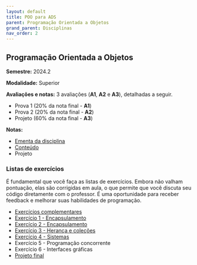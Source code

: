 ```yaml
---
layout: default
title: POO para ADS
parent: Programação Orientada a Objetos
grand_parent: Disciplinas
nav_order: 2
---
```


## Programação Orientada a Objetos

**Semestre:** 2024.2

**Modalidade:** Superior

**Avaliações e notas:** 3 avaliações (**A1**, **A2** e **A3**), detalhadas a seguir.

- Prova 1 (20% da nota final - **A1**)
- Prova 2 (20% da nota final - **A2**)
- Projeto (60% da nota final - **A3**)

**Notas:**

- [Ementa da disciplina](https://estudante.ifpb.edu.br/media/cursos/346/disciplina/POO.pdf)
- [Conteúdo](/content/poo/superior/conteudo.html)
- Projeto

[//]: # "/content/poo/superior/7-final.html"
[//]: # "/content/poo/superior/projeto.html"

### Listas de exercícios

É fundamental que você faça as listas de exercícios. Embora não valham pontuação, elas são corrigidas em aula, o que permite que você discuta seu código diretamente com o professor. É uma oportunidade para receber feedback e melhorar suas habilidades de programação.

- [Exercícios complementares](/content/poo/superior/0-complementares.html)
- [Exercício 1 - Encapsulamento](/content/poo/superior/1-encapsulamento-20241.html)
- [Exercício 2 - Encapsulamento](/content/poo/superior/2-encapsulamento.html)
- [Exercício 3 - Herança e coleções](/content/poo/superior/3-heranca-colecoes.html)
- [Exercício 4 - Sistemas](/content/poo/superior/4-sistemas.html)
- Exercício 5 - Programação concorrente
- Exercício 6 - Interfaces gráficas
- [Projeto final](/content/poo/superior/7-final.html)
